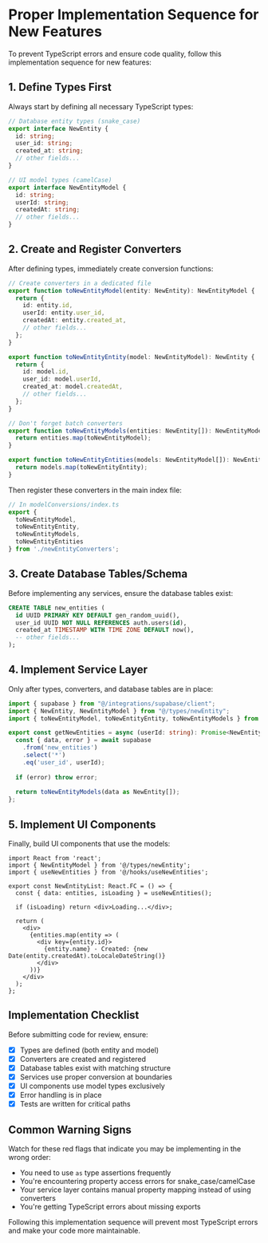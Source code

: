 # Proper Implementation Sequence for New Features

To prevent TypeScript errors and ensure code quality, follow this implementation sequence for new features:

## 1. Define Types First

Always start by defining all necessary TypeScript types:

```typescript
// Database entity types (snake_case)
export interface NewEntity {
  id: string;
  user_id: string;
  created_at: string;
  // other fields...
}

// UI model types (camelCase)
export interface NewEntityModel {
  id: string;
  userId: string;
  createdAt: string;
  // other fields...
}
```

## 2. Create and Register Converters

After defining types, immediately create conversion functions:

```typescript
// Create converters in a dedicated file
export function toNewEntityModel(entity: NewEntity): NewEntityModel {
  return {
    id: entity.id,
    userId: entity.user_id,
    createdAt: entity.created_at,
    // other fields...
  };
}

export function toNewEntityEntity(model: NewEntityModel): NewEntity {
  return {
    id: model.id,
    user_id: model.userId,
    created_at: model.createdAt,
    // other fields...
  };
}

// Don't forget batch converters
export function toNewEntityModels(entities: NewEntity[]): NewEntityModel[] {
  return entities.map(toNewEntityModel);
}

export function toNewEntityEntities(models: NewEntityModel[]): NewEntity[] {
  return models.map(toNewEntityEntity);
}
```

Then register these converters in the main index file:

```typescript
// In modelConversions/index.ts
export {
  toNewEntityModel,
  toNewEntityEntity,
  toNewEntityModels,
  toNewEntityEntities
} from './newEntityConverters';
```

## 3. Create Database Tables/Schema

Before implementing any services, ensure the database tables exist:

```sql
CREATE TABLE new_entities (
  id UUID PRIMARY KEY DEFAULT gen_random_uuid(),
  user_id UUID NOT NULL REFERENCES auth.users(id),
  created_at TIMESTAMP WITH TIME ZONE DEFAULT now(),
  -- other fields...
);
```

## 4. Implement Service Layer

Only after types, converters, and database tables are in place:

```typescript
import { supabase } from "@/integrations/supabase/client";
import { NewEntity, NewEntityModel } from "@/types/newEntity";
import { toNewEntityModel, toNewEntityEntity, toNewEntityModels } from "@/utils/modelConversions";

export const getNewEntities = async (userId: string): Promise<NewEntityModel[]> => {
  const { data, error } = await supabase
    .from('new_entities')
    .select('*')
    .eq('user_id', userId);
  
  if (error) throw error;
  
  return toNewEntityModels(data as NewEntity[]);
};
```

## 5. Implement UI Components

Finally, build UI components that use the models:

```tsx
import React from 'react';
import { NewEntityModel } from '@/types/newEntity';
import { useNewEntities } from '@/hooks/useNewEntities';

export const NewEntityList: React.FC = () => {
  const { data: entities, isLoading } = useNewEntities();
  
  if (isLoading) return <div>Loading...</div>;
  
  return (
    <div>
      {entities.map(entity => (
        <div key={entity.id}>
          {entity.name} - Created: {new Date(entity.createdAt).toLocaleDateString()}
        </div>
      ))}
    </div>
  );
};
```

## Implementation Checklist

Before submitting code for review, ensure:

- [x] Types are defined (both entity and model)
- [x] Converters are created and registered
- [x] Database tables exist with matching structure
- [x] Services use proper conversion at boundaries
- [x] UI components use model types exclusively
- [x] Error handling is in place
- [x] Tests are written for critical paths

## Common Warning Signs

Watch for these red flags that indicate you may be implementing in the wrong order:

- You need to use `as` type assertions frequently
- You're encountering property access errors for snake_case/camelCase
- Your service layer contains manual property mapping instead of using converters
- You're getting TypeScript errors about missing exports

Following this implementation sequence will prevent most TypeScript errors and make your code more maintainable.
